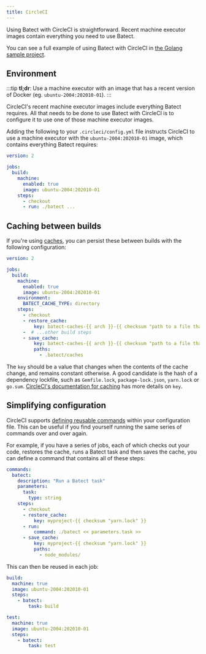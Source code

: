 ```yaml
---
title: CircleCI
---
```


Using Batect with CircleCI is straightforward. Recent machine executor images contain everything you need to use Batect.

You can see a full example of using Batect with CircleCI in [the Golang sample project](https://github.com/batect/batect-sample-golang).

## Environment

:::tip
**tl;dr**: Use a machine executor with an image that has a recent version of Docker (eg. `ubuntu-2004:202010-01`).
:::

CircleCI's recent machine executor images include everything Batect requires. All that needs to be done to use Batect
with CircleCI is to configure it to use one of those machine executor images.

Adding the following to your `.circleci/config.yml` file instructs CircleCI to use a machine executor with the `ubuntu-2004:202010-01` image,
which contains everything Batect requires:

```yaml title=".circleci/config.yml"
version: 2

jobs:
  build:
    machine:
      enabled: true
      image: ubuntu-2004:202010-01
    steps:
      - checkout
      - run: ./batect ...
```

## Caching between builds

If you're using [caches](../../concepts/caches.md), you can persist these between builds with the following configuration:

```yaml title=".circleci/config.yml"
version: 2

jobs:
  build:
    machine:
      enabled: true
      image: ubuntu-2004:202010-01
    environment:
      BATECT_CACHE_TYPE: directory
    steps:
      - checkout
      - restore_cache:
          key: batect-caches-{{ arch }}-{{ checksum "path to a file that uniquely identifies the contents of the caches" }}
      -  # ...other build steps
      - save_cache:
          key: batect-caches-{{ arch }}-{{ checksum "path to a file that uniquely identifies the contents of the caches" }}
          paths:
            - .batect/caches
```

The `key` should be a value that changes when the contents of the cache change, and remains constant otherwise. A good candidate is the hash of a dependency lockfile,
such as `Gemfile.lock`, `package-lock.json`, `yarn.lock` or `go.sum`. [CircleCI's documentation for caching](https://circleci.com/docs/2.0/caching/) has
more details on `key`.

## Simplifying configuration

CircleCI supports [defining reusable commands](https://circleci.com/docs/2.0/reusing-config/#authoring-reusable-commands) within your configuration file.
This can be useful if you find yourself running the same series of commands over and over again.

For example, if you have a series of jobs, each of which checks out your code, restores the cache, runs a Batect task and then saves the cache, you can define a
command that contains all of these steps:

```yaml title=".circleci/config.yml"
commands:
  batect:
    description: "Run a Batect task"
    parameters:
      task:
        type: string
    steps:
      - checkout
      - restore_cache:
          key: myproject-{{ checksum "yarn.lock" }}
      - run:
          command: ./batect << parameters.task >>
      - save_cache:
          key: myproject-{{ checksum "yarn.lock" }}
          paths:
            - node_modules/
```

This can then be reused in each job:

```yaml title=".circleci/config.yml"
build:
  machine: true
  image: ubuntu-2004:202010-01
  steps:
    - batect:
        task: build

test:
  machine: true
  image: ubuntu-2004:202010-01
  steps:
    - batect:
        task: test
```
